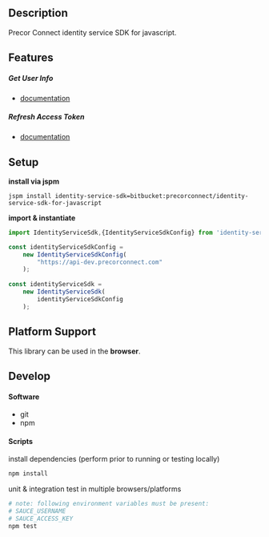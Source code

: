## Description
Precor Connect identity service SDK for javascript.

## Features

##### Get User Info
* [documentation](features/GetUserInfo.feature)

##### Refresh Access Token  
* [documentation](features/RefreshAccessToken.feature)

## Setup  

**install via jspm**  
```shell
jspm install identity-service-sdk=bitbucket:precorconnect/identity-service-sdk-for-javascript
``` 

**import & instantiate**
```js
import IdentityServiceSdk,{IdentityServiceSdkConfig} from 'identity-service-sdk';

const identityServiceSdkConfig = 
    new IdentityServiceSdkConfig(
        "https://api-dev.precorconnect.com"
    );
    
const identityServiceSdk = 
    new IdentityServiceSdk(
        identityServiceSdkConfig
    );
```

## Platform Support

This library can be used in the **browser**.

## Develop

#### Software
- git
- npm

#### Scripts

install dependencies (perform prior to running or testing locally)
```PowerShell
npm install
```

unit & integration test in multiple browsers/platforms
```PowerShell
# note: following environment variables must be present:
# SAUCE_USERNAME
# SAUCE_ACCESS_KEY
npm test
```